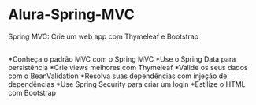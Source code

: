 # Alura-Spring-MVC
Spring MVC: Crie um web app com Thymeleaf e Bootstrap

## 
*Conheça o padrão MVC com o Spring MVC
*Use o Spring Data para persistência
*Crie views melhores com Thymeleaf
*Valide os seus dados com o BeanValidation
*Resolva suas dependências com injeção de dependências
*Use Spring Security para criar um login
*Estilize o HTML com Bootstrap
